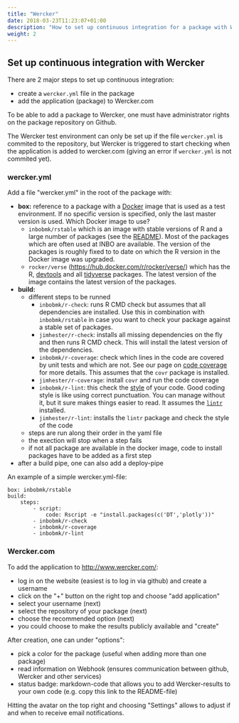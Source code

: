 ```yaml
---
title: "Wercker"
date: 2018-03-23T11:23:07+01:00
description: "How to set up continuous integration for a package with Wercker"
weight: 2
---
```


## Set up continuous integration with Wercker

There are 2 major steps to set up continuous integration:

- create a `wercker.yml` file in the package
- add the application (package) to Wercker.com

To be able to add a package to Wercker, one must have administrator rights on the package repository on Github.

The Wercker test environment can only be set up if the file `wercker.yml` is commited to the repository, but Wercker is triggered to start checking when the application is added to wercker.com (giving an error if `wercker.yml` is not commited yet).

### wercker.yml

Add a file "wercker.yml" in the root of the package with:

- **box:** reference to a package with a [Docker](https://www.docker.com/) image that is used as a test environment.  If no specific version is specified, only the last master version is used. Which Docker image to use?
    - `inbobmk/rstable` which is an image with stable versions of R and a large number of packages (see the [README](https://github.com/inbo/Rstable)). Most of the packages which are often used at INBO are available. The version of the packages is roughly fixed to to date on which the R version in the Docker image was upgraded.
    - `rocker/verse` (https://hub.docker.com/r/rocker/verse/) which has the R, [devtools](https://www.rstudio.com/products/rpackages/devtools/) and all [tidyverse](https://www.tidyverse.org/) packages. The latest version of the image contains the latest version of the packages.
- **build:**
    - different steps to be runned
        - `inbobmk/r-check`: runs R CMD check but assumes that all dependencies are installed. Use this in combination with `inbobmk/rstable` in case you want to check your package against a stable set of packages.
        - `jimhester/r-check`: installs all missing dependencies on the fly and then runs R CMD check. This will install the latest version of the dependencies.
        - `inbobmk/r-coverage`: check which lines in the code are covered by unit tests and which are not. See our page on [code coverage](codecov.html) for more details. This assumes that the `covr` package is installed.
        - `jimhester/r-coverage`: install `covr` and run the code coverage
        - `inbobmk/r-lint`: this check the [style](http://r-pkgs.had.co.nz/style.html) of your code. Good coding style is like using correct punctuation. You can manage without it, but it sure makes things easier to read. It assumes the [`lintr`](https://github.com/jimhester/lintr) installed.
        - `jimhester/r-lint`: installs the `lintr` package and check the style of the code
    - steps are run along their order in the yaml file
    - the exection will stop when a step fails
    - if not all package are available in the docker image, code to install packages have to be added as a first step
- after a build pipe, one can also add a deploy-pipe

An example of a simple wercker.yml-file:

    box: inbobmk/rstable
    build:
        steps:
            - script:
                code: Rscript -e "install.packages(c('DT','plotly'))"
            - inbobmk/r-check
            - inbobmk/r-coverage
            - inbobmk/r-lint

### Wercker.com

To add the application to http://www.wercker.com/:

- log in on the website (easiest is to log in via github) and create a username
- click on the "+" button on the right top and choose "add application"
- select your username (next)
- select the repository of your package (next)
- choose the recommended option (next)
- you could choose to make the results publicly available and "create"

After creation, one can under "options":

- pick a color for the package (useful when adding more than one package)
- read information on Webhook (ensures communication between github, Wercker and other services)
- status badge: markdown-code that allows you to add Wercker-results to your own code (e.g. copy this link to the README-file)

Hitting the avatar on the top right and choosing "Settings" allows to adjust if and when to receive email notifications.
